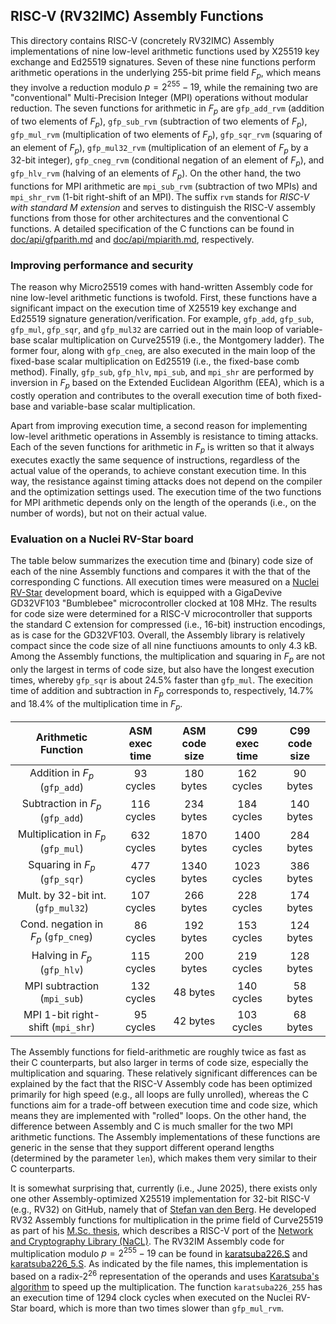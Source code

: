 ## RISC-V (RV32IMC) Assembly Functions

This directory contains RISC-V (concretely RV32IMC) Assembly implementations of nine low-level arithmetic functions used by X25519 key exchange and Ed25519 signatures. Seven of these nine functions perform arithmetic operations in the underlying 255-bit prime field $F_p$, which means they involve a reduction modulo $p = 2^{255} - 19$, while the remaining two are "conventional" Multi-Precision Integer (MPI) operations without modular reduction. The seven functions for arithmetic in $F_p$ are `gfp_add_rvm` (addition of two elements of $F_p$), `gfp_sub_rvm` (subtraction of two elements of $F_p$), `gfp_mul_rvm` (multiplication of two elements of $F_p$), `gfp_sqr_rvm` (squaring of an element of $F_p$), `gfp_mul32_rvm` (multiplication of an element of $F_p$ by a 32-bit integer), `gfp_cneg_rvm` (conditional negation of an element of $F_p$), and `gfp_hlv_rvm` (halving of an elements of $F_p$). On the other hand, the two functions for MPI arithmetic are `mpi_sub_rvm` (subtraction of two MPIs) and `mpi_shr_rvm` (1-bit right-shift of an MPI). The suffix `rvm` stands for _RISC-V with standard M extension_ and serves to distinguish the RISC-V assembly functions from those for other architectures and the conventional C functions. A detailed specification of the C functions can be found in [doc/api/gfparith.md](../../doc/api/gfparith.md) and [doc/api/mpiarith.md](../../doc/api/mpiarith.md), respectively.

### Improving performance and security

The reason why Micro25519 comes with hand-written Assembly code for nine low-level arithmetic functions is twofold. First, these functions have a significant impact on the execution time of X25519 key exchange and Ed25519 signature generation/verification. For example, `gfp_add`, `gfp_sub`, `gfp_mul`, `gfp_sqr`, and `gfp_mul32` are carried out in the main loop of variable-base scalar multiplication on Curve25519 (i.e., the Montgomery ladder). The former four, along with `gfp_cneg`, are also executed in the main loop of the fixed-base scalar multiplication on Ed25519 (i.e., the fixed-base comb method). Finally, `gfp_sub`, `gfp_hlv`, `mpi_sub`, and `mpi_shr` are performed by inversion in $F_p$ based on the Extended Euclidean Algorithm (EEA), which is a costly operation and contributes to the overall execution time of both fixed-base and variable-base scalar multiplication.

Apart from improving execution time, a second reason for implementing low-level arithmetic operations in Assembly is resistance to timing attacks. Each of the seven functions for arithmetic in $F_p$ is written so that it always executes exactly the same sequence of instructions, regardless of the actual value of the operands, to achieve constant execution time. In this way, the resistance against timing attacks does not depend on the compiler and the optimization settings used. The execution time of the two functions for MPI arithmetic depends only on the length of the operands (i.e., on the number of words), but not on their actual value.

### Evaluation on a Nuclei RV-Star board

The table below summarizes the execution time and (binary) code size of each of the nine Assembly functions and compares it with the that of the corresponding C functions. All execution times were measured on a [Nuclei RV-Star](https://doc.nucleisys.com/nuclei_sdk/design/board/gd32vf103v_rvstar.html) development board, which is equipped with a GigaDevive GD32VF103 "Bumblebee" microcontroller clocked at 108 MHz. The results for code size were determined for a RISC-V microcontroller that supports the standard C extension for compressed (i.e., 16-bit) instruction encodings, as is case for the GD32VF103. Overall, the Assembly library is relatively compact since the code size of all nine functiuons amounts to only 4.3 kB. Among the Assembly functions, the multiplication and squaring in $F_p$ are not only the largest in terms of code size, but also have the longest execution times, whereby `gfp_sqr` is about 24.5% faster than `gfp_mul`. The execition time of addition and subtraction in $F_p$ corresponds to, respectively, 14.7% and 18.4% of the multiplication time in $F_p$. 

| Arithmetic Function                  | ASM exec time | ASM code size | C99 exec time | C99 code size |
| :----------------------------------: | :------------:|:------------: | :-----------: | :-----------: |
| Addition in $F_p$ (`gfp_add`)        |    93 cycles  |  180 bytes    |  162 cycles   |  90 bytes     |
| Subtraction in $F_p$ (`gfp_add`)     |   116 cycles  |  234 bytes    |  184 cycles   | 140 bytes     |
| Multiplication in $F_p$ (`gfp_mul`)  |   632 cycles  | 1870 bytes    | 1400 cycles   | 284 bytes     |
| Squaring in $F_p$ (`gfp_sqr`)        |   477 cycles  | 1340 bytes    | 1023 cycles   | 386 bytes     |
| Mult. by 32-bit int. (`gfp_mul32`)   |   107 cycles  |  266 bytes    |  228 cycles   | 174 bytes     |
| Cond. negation in $F_p$ (`gfp_cneg`) |    86 cycles  |  192 bytes    |  153 cycles   | 124 bytes     |
| Halving in $F_p$ (`gfp_hlv`)         |   115 cycles  |  200 bytes    |  219 cycles   | 128 bytes     |
| MPI subtraction (`mpi_sub`)          |   132 cycles  |   48 bytes    |  140 cycles   |  58 bytes     |
| MPI 1-bit right-shift (`mpi_shr`)    |    95 cycles  |   42 bytes    |  103 cycles   |  68 bytes     |

The Assembly functions for field-arithmetic are roughly twice as fast as their C counterparts, but also larger in terms of code size, especially the multiplication and squaring. These relatively significant differences can be explained by the fact that the RISC-V Assembly code has been optimized primarily for high speed (e.g., all loops are fully unrolled), whereas the C functions aim for a trade-off between execution time and code size, which means they are implemented with "rolled" loops. On the other hand, the difference between Assembly and C is much smaller for the two MPI arithmetic functions. The Assembly implementations of these functions are generic in the sense that they support different operand lengths (determined by the parameter `len`), which makes them very similar to their C counterparts.

It is somewhat surprising that, currently (i.e., June 2025), there exists only one other Assembly-optimized X25519 implementation for 32-bit RISC-V (e.g., RV32) on GitHub, namely that of [Stefan van den Berg](https://github.com/stefanberg96/NaCl-RISC-V). He developed RV32 Assembly functions for multiplication in the prime field of Curve25519 as part of his [M.Sc. thesis](https://research.tue.nl/en/studentTheses/risc-v-implementation-of-the-nacl-library), which describes a RISC-V port of the [Network and Cryptography Library (NaCL)](https://nacl.cr.yp.to/). The RV32IM Assembly code for multiplication modulo $p = 2^{255} - 19$ can be found in [karatsuba226.S](https://github.com/stefanberg96/NaCl-RISC-V/blob/master/Programs/WithMultiplication/crypto_scalarmult/curve25519/Radix2.26/karatsuba226.S) and [karatsuba226_5.S](https://github.com/stefanberg96/NaCl-RISC-V/blob/master/Programs/WithMultiplication/crypto_scalarmult/curve25519/Radix2.26/karatsuba226_5.S). As indicated by the file names, this implementation is based on a radix-$2^{26}$ representation of the operands and uses [Karatsuba's algorithm](https://en.wikipedia.org/wiki/Karatsuba_algorithm) to speed up the multiplication. The function `karatsuba226_255` has an execution time of 1294 clock cycles when executed on the Nuclei RV-Star board, which is more than two times slower than `gfp_mul_rvm`.

